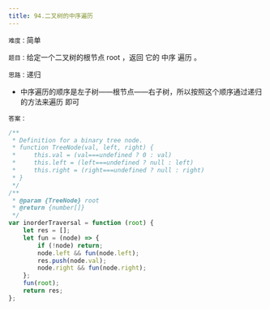 ```yaml
---
title: 94.二叉树的中序遍历
---
```


`难度：`简单

`题目：`给定一个二叉树的根节点 root ，返回 它的 中序 遍历 。

`思路：`递归

-   中序遍历的顺序是左子树——根节点——右子树，所以按照这个顺序通过递归的方法来遍历
    即可

`答案：`

```js
/**
 * Definition for a binary tree node.
 * function TreeNode(val, left, right) {
 *     this.val = (val===undefined ? 0 : val)
 *     this.left = (left===undefined ? null : left)
 *     this.right = (right===undefined ? null : right)
 * }
 */
/**
 * @param {TreeNode} root
 * @return {number[]}
 */
var inorderTraversal = function (root) {
	let res = [];
	let fun = (node) => {
		if (!node) return;
		node.left && fun(node.left);
		res.push(node.val);
		node.right && fun(node.right);
	};
	fun(root);
	return res;
};
```
